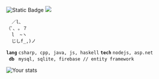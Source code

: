 ![Static Badge](https://img.shields.io/badge/Age-19-41ba96?style=flat) ![](https://komarev.com/ghpvc/?username=griinzy&color=41ba96&label=Views)

```
  ／l、             
（ﾟ､ ｡ ７         
  l  ~ヽ       
  じしf_,)ノ
```

**`lang`** `csharp, cpp, java, js, haskell`
**`tech`** `nodejs, asp.net`
<br>
**`  db  `** `mysql, sqlite, firebase // entity framework`

![Your stats](https://github-readme-stats.vercel.app/api/top-langs/?username=griinzy&hide=html&layout=compact&theme=github_dark_dimmed)
